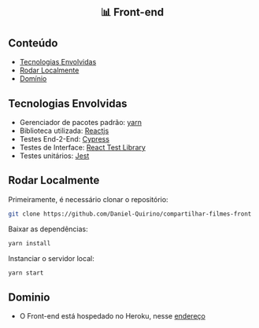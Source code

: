 <h2 align="center">📊 Front-end </h2>

## Conteúdo
- [Tecnologias Envolvidas](#tecnologia-envolvida)
- [Rodar Localmente](#arquitetura)
- [Domínio](#dominio)

## Tecnologias Envolvidas
- Gerenciador de pacotes padrão: [yarn](https://yarnpkg.com/)
- Biblioteca utilizada: [Reactjs](https://pt-br.reactjs.org/)
- Testes End-2-End: [Cypress](https://www.cypress.io/)
- Testes de Interface: [React Test Library](https://testing-library.com/docs/react-testing-library)
- Testes unitários: [Jest](https://jestjs.io/)

## Rodar Localmente

Primeiramente, é necessário clonar o repositório:
```bash
git clone https://github.com/Daniel-Quirino/compartilhar-filmes-front
```

Baixar as dependências:
```bash
yarn install
```

Instanciar o servidor local:
```bash
yarn start
```

## Dominio
- O Front-end está hospedado no Heroku, nesse [endereço](https://compartilhar-filmes-front.herokuapp.com/)
